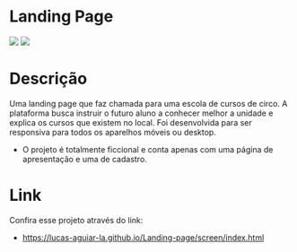 # Landing Page

<img src="https://github.com/Lucas-Aguiar-La/Landing-page/assets/108820269/784871f0-09e7-47c8-a084-e19a6d4d79cb">

<img src="https://github.com/Lucas-Aguiar-La/Landing-page/assets/108820269/6e976c03-2129-4ac5-ad5e-7ac4d4970c0a">

# Descrição

Uma landing page que faz chamada para uma escola de cursos de circo. A plataforma busca instruir o futuro aluno a conhecer melhor a unidade e explica os cursos que existem no local. Foi desenvolvida para ser responsiva para todos os aparelhos móveis ou desktop.

- O projeto é totalmente ficcional e conta apenas com uma página de apresentação e uma de cadastro.

# Link

Confira esse projeto através do link:

- https://lucas-aguiar-la.github.io/Landing-page/screen/index.html
